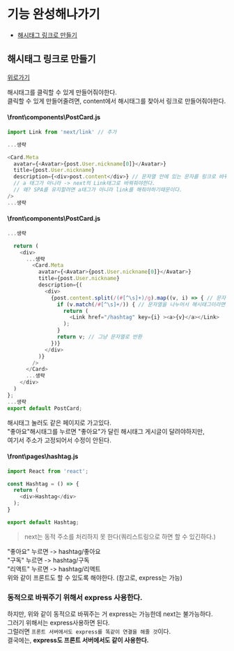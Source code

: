 # 기능 완성해나가기

+ [해시태그 링크로 만들기](#해시태그-링크로-만들기)



## 해시태그 링크로 만들기
[위로가기](#기능-완성해나가기)

해시태그를 클릭할 수 있게 만들어줘야한다. <br>
클릭할 수 있게 만들어줄려면, content에서 해시태그를 찾아서 링크로 만들어줘야한다. <br>

#### \front\components\PostCard.js
```js
import Link from 'next/link' // 추가

...생략

<Card.Meta 
  avatar={<Avatar>{post.User.nickname[0]}</Avatar>}
  title={post.User.nickname}
  description={<div>post.content</div>} // 문자열 안에 있는 문자를 링크로 바꿔줘야한다.
  // a 태그가 아니라 -> next의 Link태그로 바꿔줘야한다. 
  // 왜? SPA를 유지할려면 a태그가 아니라 link를 해줘야하기때문이다.
/>
...생략
```

#### \front\components\PostCard.js
```js
...생략

  return (
    <div>
      ...생략
        <Card.Meta 
          avatar={<Avatar>{post.User.nickname[0]}</Avatar>}
          title={post.User.nickname}
          description={(
            <div>
              {post.content.split(/(#[^\s]+)/g).map((v, i) => { // 문자열을 나누었다
                if (v.match(/#[^\s]+/)) { // 문자열을 나누어서 해시태그이라면 링크
                  return (
                    <Link href="/hashtag" key={i} ><a>{v}</a></Link>
                  );
                }
                return v; // 그냥 문자열로 반환
              })}
            </div>
          )}
        />
      </Card>
      ...생략 
    </div>
  )
};
...생략
export default PostCard;
```

해시태그 눌러도 같은 페이지로 가고있다. <br>
"좋아요"해시태그를 누르면 "좋아요"가 달린 해시태그 게시글이 달려야하지만, <br>
여기서 주소가 고정되어서 수정이 안된다. <br>

#### \front\pages\hashtag.js
```js
import React from 'react';

const Hashtag = () => {
  return (
    <div>Hashtag</div>
  );
}

export default Hashtag;

```

> next는 동적 주소를 처리하지 못 한다(쿼리스트링으로 하면 할 수 있긴하다.) 

"좋아요" 누르면 -> hashtag/좋아요 <br>
"구독" 누르면 -> hashtag/구독 <br>
"리액트" 누르면 -> hashtag/리액트 <br>
위와 같이 프론트도 할 수 있도록 해야한다. (참고로, express는 가능) <br>

### 동적으로 바꿔주기 위해서 express 사용한다.
하지만, 위와 같이 동적으로 바꿔주는 거 express는 가능한데 next는 불가능하다. <br>
그러기 위해서는 express사용하면 된다. <br>
그럴러면 `프론트 서버에서도 express를 똑같이 연결을 해줄 것`이다. <br>
결국에는, <strong>express도 프론트 서버에서도 같이 사용한다.</strong> <br>